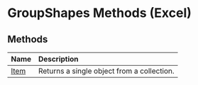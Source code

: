 
# GroupShapes Methods (Excel)

## Methods



|**Name**|**Description**|
|:-----|:-----|
|[Item](2f664b81-d870-7936-6dff-0eef163c2e03.md)|Returns a single object from a collection.|
